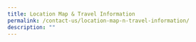 ```yaml
---
title: Location Map & Travel Information
permalink: /contact-us/location-map-n-travel-information/
description: ""
---
```

